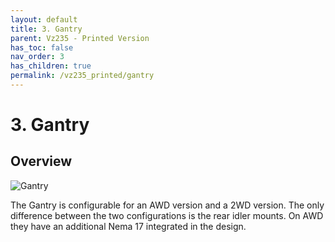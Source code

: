 ```yaml
---
layout: default
title: 3. Gantry
parent: Vz235 - Printed Version
has_toc: false
nav_order: 3
has_children: true
permalink: /vz235_printed/gantry
---
```


# 3. Gantry

## Overview

![Gantry](../../assets/images/manual/vz235_printed/printed_preview.png)

The Gantry is configurable for an AWD version and a 2WD version. The only difference between the two configurations is the rear idler mounts. On AWD they have an additional Nema 17 integrated in the design.
